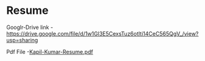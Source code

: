 # Resume
Googlr-Drive link - https://drive.google.com/file/d/1w1Gl3E5CexsTuz6otlti14CeC565QgV_/view?usp=sharing

Pdf File -[Kapil-Kumar-Resume.pdf](https://github.com/KapilKumar7/Resume/files/9698127/Kapil-Kumar-Resume.pdf)
